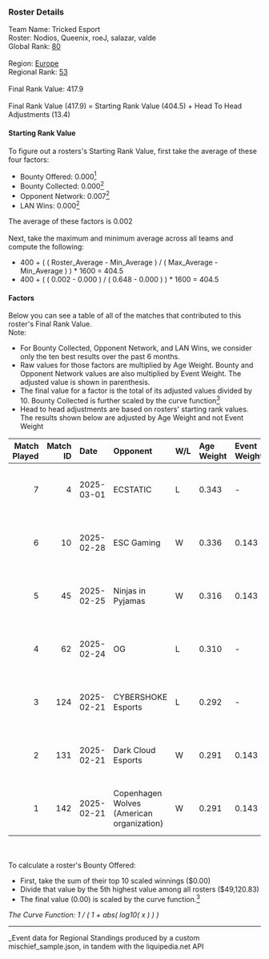 ### Roster Details<br />
Team Name: Tricked Esport<br />
Roster: Nodios, Queenix, roeJ, salazar, valde<br />
Global Rank: [80](../../standings_global_2025_07_07.md)<br />
<br />
Region: [Europe]( ../../standings_europe_2025_07_07.md)<br />
Regional Rank: [53]( ../../standings_europe_2025_07_07.md)<br />
<br />
Final Rank Value:  417.9<br />
<br />
Final Rank Value (417.9) = Starting Rank Value (404.5) + Head To Head Adjustments (13.4)<br />

#### Starting Rank Value<br />
To figure out a rosters's Starting Rank Value, first take the average of these four factors:<br />
- Bounty Offered: 0.000[<sup>1</sup>](#table2)
- Bounty Collected: 0.000[<sup>2</sup>](#table1)
- Opponent Network: 0.007[<sup>2</sup>](#table1)
- LAN Wins: 0.000[<sup>2</sup>](#table1)

The average of these factors is 0.002<br />
<br />
Next, take the maximum and minimum average across all teams and compute the following:<br />
- 400 + ( ( Roster_Average - Min_Average ) / ( Max_Average - Min_Average ) ) * 1600 = 404.5
- 400 + ( ( 0.002 - 0.000 ) / ( 0.648 - 0.000 ) ) * 1600 = 404.5


#### Factors<br />
Below you can see a table of all of the matches that contributed to this roster's Final Rank Value.<br />
Note:<br />

- For Bounty Collected, Opponent Network, and LAN Wins, we consider only the ten best results over the past 6 months.
- Raw values for those factors are multiplied by Age Weight. Bounty and Opponent Network values are also multiplied by Event Weight. The adjusted value is shown in parenthesis.
- The final value for a factor is the total of its adjusted values divided by 10. Bounty Collected is further scaled by the curve function[<sup>3</sup>](#curveFunction)
- Head to head adjustments are based on rosters' starting rank values. The results shown below are adjusted by Age Weight and not Event Weight
<span id="table1"></span><br />


| Match Played | Match ID | Date       | Opponent                                  | W/L | Age Weight | Event Weight | Bounty Collected | Opponent Network | LAN Wins  | H2H Adj. | Roster                                |
| -: | -: | :- | :- | :- | :- | :- | :- | :- | :- | -: | :- |
|            7 |        4 | 2025-03-01 | ECSTATIC                                  | L   | 0.343      | -            | -                | -                | -         |    -3.77 | Nodios, Queenix, roeJ, salazar, valde |
|            6 |       10 | 2025-02-28 | ESC Gaming                                | W   | 0.336      | 0.143        | 0.000 (0.000)    | 0.236 (0.011)    | 0 (0.000) |     5.08 | Nodios, Queenix, roeJ, salazar, valde |
|            5 |       45 | 2025-02-25 | Ninjas in Pyjamas                         | W   | 0.316      | 0.143        | 0.000 (0.000)    | 0.688 (0.031)    | 0 (0.000) |     5.10 | Nodios, Queenix, roeJ, salazar, valde |
|            4 |       62 | 2025-02-24 | OG                                        | L   | 0.310      | -            | -                | -                | -         |    -2.67 | Nodios, Queenix, roeJ, salazar, valde |
|            3 |      124 | 2025-02-21 | CYBERSHOKE Esports                        | L   | 0.292      | -            | -                | -                | -         |    -0.97 | Leakz, niko, Queenix, salazar, valde  |
|            2 |      131 | 2025-02-21 | Dark Cloud Esports                        | W   | 0.291      | 0.143        | 0.000 (0.000)    | 0.115 (0.005)    | 0 (0.000) |     4.49 | Leakz, niko, Queenix, salazar, valde  |
|            1 |      142 | 2025-02-21 | Copenhagen Wolves (American organization) | W   | 0.291      | 0.143        | 0.000 (0.000)    | 0.640 (0.027)    | 0 (0.000) |     6.13 | Leakz, niko, Queenix, salazar, valde  |

<br />
<span id="table2"></span><br />
To calculate a roster's Bounty Offered:<br />

- First, take the sum of their top 10 scaled winnings ($0.00)
- Divide that value by the 5th highest value among all rosters ($49,120.83)
- The final value (0.00) is scaled by the curve function.[<sup>3</sup>](#curveFunction)

<span id="curveFunction"></span>_The Curve Function: 1 / ( 1 + abs( log10( x ) ) )_<br />

---
_Event data for Regional Standings produced by a custom mischief_sample.json, in tandem with the liquipedia.net API<br />
